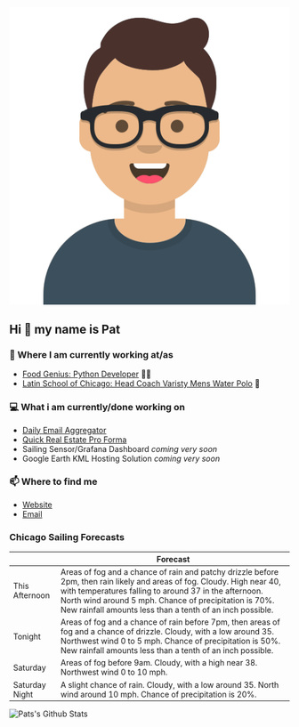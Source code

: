 [![Social banner for p-j-falconer](https://raw.githubusercontent.com/P-J-FALCONER/P-J-FALCONER/master/assets/avataaars.svg)](https://patfalconer.com/)
## Hi :wave: my name is Pat

### 💼 Where I am currently working at/as
- [Food Genius: Python Developer](https://getfoodgenius.com/) 🍔🐍
- [Latin School of Chicago: Head Coach Varisty Mens Water Polo](https://www.latinschool.org/) 🤽


### 💻 What i am currently/done working on
 - [Daily Email Aggregator](https://github.com/P-J-FALCONER/dott_daily_mail)
 - [Quick Real Estate Pro Forma](https://github.com/P-J-FALCONER/henry)
 - Sailing Sensor/Grafana Dashboard *coming very soon*
 - Google Earth KML Hosting Solution *coming very soon*

### 📫 Where to find me
 - [Website](https://patfalconer.com/)
 - [Email](mailto:patrick.j.falconer@gmail.com)


### Chicago Sailing Forecasts
|   | Forecast  |
|---|---|
| This Afternoon | Areas of fog and a chance of rain and patchy drizzle before 2pm, then rain likely and areas of fog. Cloudy. High near 40, with temperatures falling to around 37 in the afternoon. North wind around 5 mph. Chance of precipitation is 70%. New rainfall amounts less than a tenth of an inch possible. |
| Tonight | Areas of fog and a chance of rain before 7pm, then areas of fog and a chance of drizzle. Cloudy, with a low around 35. Northwest wind 0 to 5 mph. Chance of precipitation is 50%. New rainfall amounts less than a tenth of an inch possible. |
| Saturday | Areas of fog before 9am. Cloudy, with a high near 38. Northwest wind 0 to 10 mph. |
| Saturday Night | A slight chance of rain. Cloudy, with a low around 35. North wind around 10 mph. Chance of precipitation is 20%. |

![Pats's Github Stats](https://github-readme-stats.vercel.app/api?username=p-j-falconer&show_icons=true&theme=radical)
